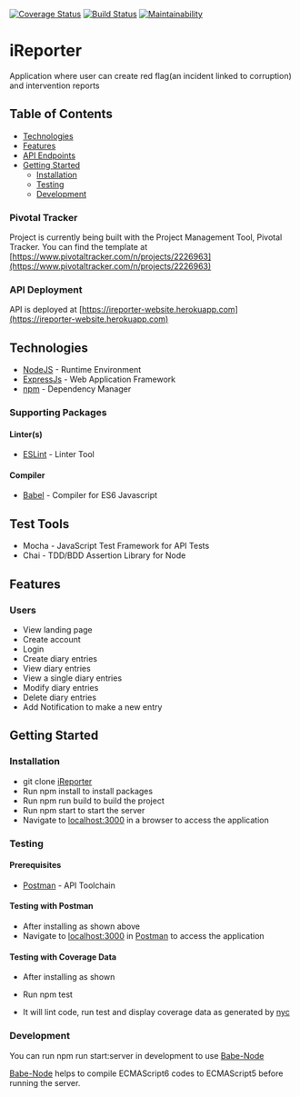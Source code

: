 [![Coverage Status](https://coveralls.io/repos/github/AnselemOdims/iReporter/badge.svg?branch=develop)](https://coveralls.io/github/AnselemOdims/iReporter?branch=develop)  [![Build Status](https://travis-ci.org/AnselemOdims/iReporter.svg?branch=develop)](https://travis-ci.org/AnselemOdims/iReporter)  [![Maintainability](https://api.codeclimate.com/v1/badges/be794a448babcd129eb2/maintainability)](https://codeclimate.com/github/AnselemOdims/iReporter/maintainability)

# iReporter
Application where user can create red flag(an incident linked to corruption) and intervention reports

## Table of Contents

* [Technologies](#technologies)
 * [Features](#features)
 * [API Endpoints](#api-endpoints)
 * [Getting Started](#getting-started)
    * [Installation](#installation)
    * [Testing](#testing)
    * [Development](#development)
    
### Pivotal Tracker
Project is currently being built with the Project Management Tool, Pivotal Tracker.
You can find the template at [https://www.pivotaltracker.com/n/projects/2226963](https://www.pivotaltracker.com/n/projects/2226963)

### API Deployment
API is deployed at [https://ireporter-website.herokuapp.com](https://ireporter-website.herokuapp.com)

## Technologies

* [NodeJS](https://nodejs.org/) - Runtime Environment
* [ExpressJs](https://expressjs.com/) - Web Application Framework
* [npm](https://www.npm.com/) - Dependency Manager

###  Supporting Packages

#### Linter(s)

* [ESLint](https://eslint.org/) - Linter Tool

#### Compiler

* [Babel](https://babel.io/) - Compiler for ES6 Javascript

## Test Tools
* Mocha - JavaScript Test Framework for API Tests
* Chai - TDD/BDD Assertion Library for Node

## Features
 
### Users
* View landing page
* Create account
* Login
* Create diary entries
* View diary entries
* View a single diary entries
* Modify diary entries
* Delete diary entries
* Add Notification to make a  new entry
     
## Getting Started

### Installation

* git clone [iReporter](https://github.com/AnselemOdims/iReporter.git)
* Run npm install to install packages
* Run npm run build to build the project
* Run npm start to start the server
* Navigate to [localhost:3000](http://localhost:3000/) in a browser to access the
  application

### Testing

#### Prerequisites

* [Postman](https://getpostman.com/) - API Toolchain

#### Testing with Postman

* After installing as shown above
* Navigate to [localhost:3000](http://localhost:3000/) in
  [Postman](https://getpostman.com/) to access the application

#### Testing with Coverage Data

* After installing as shown 

* Run npm test
* It will lint code, run test and display coverage data as generated by
  [nyc](https://github.com/nyc)

### Development
You can run npm run start:server in development to use [Babe-Node](https://babeljs.io)

[Babe-Node](https://babeljs.io) helps to compile ECMAScript6 codes to ECMAScript5 before running the server. 


